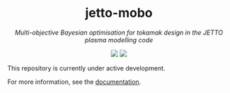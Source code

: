 <h1 align="center">
    jetto-mobo
</h1>
<p align="center">
    <em>
        Multi-objective Bayesian optimisation for tokamak design in the JETTO plasma modelling code
    </em>
</p>
<p align="center"> 
    <img src="https://github.com/theo-brown/jetto-mobo/actions/workflows/pre-commit.yaml/badge.svg">
    <img src="https://img.shields.io/github/license/theo-brown/jetto-mobo">
</p>

This repository is currently under active development.

For more information, see the [documentation](https://jetto-mobo.readthedocs.io/en/latest/).
